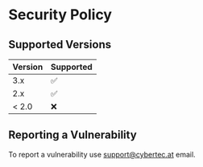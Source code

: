 # Security Policy

## Supported Versions

| Version | Supported          |
| ------- | ------------------ |
| 3.x      | :white_check_mark: |
| 2.x     | :white_check_mark: |
| < 2.0   | :x:                |

## Reporting a Vulnerability

To report a vulnerability use support@cybertec.at email.
